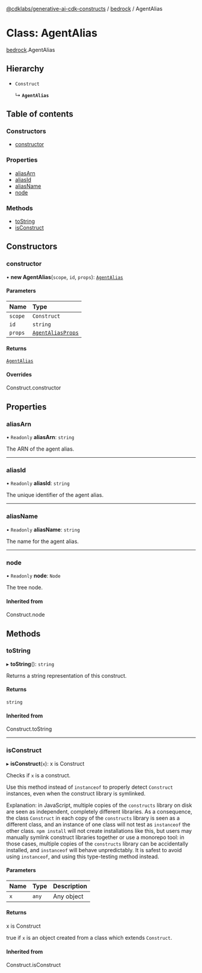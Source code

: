[@cdklabs/generative-ai-cdk-constructs](../README.md) / [bedrock](../modules/bedrock.md) / AgentAlias

# Class: AgentAlias

[bedrock](../modules/bedrock.md).AgentAlias

## Hierarchy

- `Construct`

  ↳ **`AgentAlias`**

## Table of contents

### Constructors

- [constructor](bedrock.AgentAlias.md#constructor)

### Properties

- [aliasArn](bedrock.AgentAlias.md#aliasarn)
- [aliasId](bedrock.AgentAlias.md#aliasid)
- [aliasName](bedrock.AgentAlias.md#aliasname)
- [node](bedrock.AgentAlias.md#node)

### Methods

- [toString](bedrock.AgentAlias.md#tostring)
- [isConstruct](bedrock.AgentAlias.md#isconstruct)

## Constructors

### constructor

• **new AgentAlias**(`scope`, `id`, `props`): [`AgentAlias`](bedrock.AgentAlias.md)

#### Parameters

| Name | Type |
| :------ | :------ |
| `scope` | `Construct` |
| `id` | `string` |
| `props` | [`AgentAliasProps`](../interfaces/bedrock.AgentAliasProps.md) |

#### Returns

[`AgentAlias`](bedrock.AgentAlias.md)

#### Overrides

Construct.constructor

## Properties

### aliasArn

• `Readonly` **aliasArn**: `string`

The ARN of the agent alias.

___

### aliasId

• `Readonly` **aliasId**: `string`

The unique identifier of the agent alias.

___

### aliasName

• `Readonly` **aliasName**: `string`

The name for the agent alias.

___

### node

• `Readonly` **node**: `Node`

The tree node.

#### Inherited from

Construct.node

## Methods

### toString

▸ **toString**(): `string`

Returns a string representation of this construct.

#### Returns

`string`

#### Inherited from

Construct.toString

___

### isConstruct

▸ **isConstruct**(`x`): x is Construct

Checks if `x` is a construct.

Use this method instead of `instanceof` to properly detect `Construct`
instances, even when the construct library is symlinked.

Explanation: in JavaScript, multiple copies of the `constructs` library on
disk are seen as independent, completely different libraries. As a
consequence, the class `Construct` in each copy of the `constructs` library
is seen as a different class, and an instance of one class will not test as
`instanceof` the other class. `npm install` will not create installations
like this, but users may manually symlink construct libraries together or
use a monorepo tool: in those cases, multiple copies of the `constructs`
library can be accidentally installed, and `instanceof` will behave
unpredictably. It is safest to avoid using `instanceof`, and using
this type-testing method instead.

#### Parameters

| Name | Type | Description |
| :------ | :------ | :------ |
| `x` | `any` | Any object |

#### Returns

x is Construct

true if `x` is an object created from a class which extends `Construct`.

#### Inherited from

Construct.isConstruct
